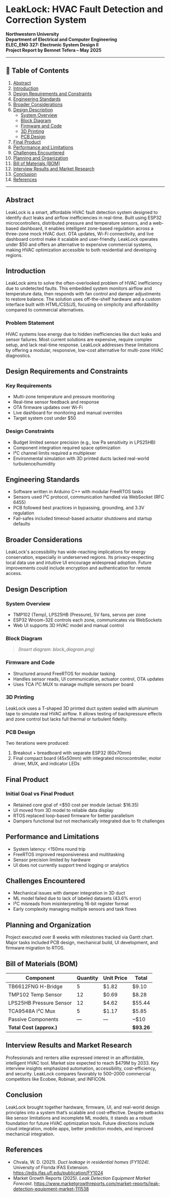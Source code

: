 # LeakLock: HVAC Fault Detection and Correction System

**Northwestern University**  
**Department of Electrical and Computer Engineering**  
**ELEC_ENG 327: Electronic System Design II**  
**Project Report by Bemnet Tefera – May 2025**

---

## 📑 Table of Contents

1. [Abstract](#abstract)  
2. [Introduction](#introduction)  
3. [Design Requirements and Constraints](#design-requirements-and-constraints)  
4. [Engineering Standards](#engineering-standards)  
5. [Broader Considerations](#broader-considerations)  
6. [Design Description](#design-description)  
   - [System Overview](#system-overview)  
   - [Block Diagram](#block-diagram)  
   - [Firmware and Code](#firmware-and-code)  
   - [3D Printing](#3d-printing)  
   - [PCB Design](#pcb-design)  
7. [Final Product](#final-product)  
8. [Performance and Limitations](#performance-and-limitations)  
9. [Challenges Encountered](#challenges-encountered)  
10. [Planning and Organization](#planning-and-organization)  
11. [Bill of Materials (BOM)](#bill-of-materials-bom)  
12. [Interview Results and Market Research](#interview-results-and-market-research)  
13. [Conclusion](#conclusion)  
14. [References](#references)  

---

## Abstract

LeakLock is a smart, affordable HVAC fault detection system designed to identify duct leaks and airflow inefficiencies in real-time. Built using ESP32 microcontrollers, distributed pressure and temperature sensors, and a web-based dashboard, it enables intelligent zone-based regulation across a three-zone mock HVAC duct. OTA updates, Wi-Fi connectivity, and live dashboard control make it scalable and user-friendly. LeakLock operates under $50 and offers an alternative to expensive commercial systems, making HVAC optimization accessible to both residential and developing regions.

## Introduction

LeakLock aims to solve the often-overlooked problem of HVAC inefficiency due to undetected faults. This embedded system monitors airflow and temperature data, then responds with fan control and damper adjustments to restore balance. The solution uses off-the-shelf hardware and a custom interface built with HTML/CSS/JS, focusing on simplicity and affordability compared to commercial alternatives.

### Problem Statement

HVAC systems lose energy due to hidden inefficiencies like duct leaks and sensor failures. Most current solutions are expensive, require complex setup, and lack real-time response. LeakLock addresses these limitations by offering a modular, responsive, low-cost alternative for multi-zone HVAC diagnostics.

## Design Requirements and Constraints

### Key Requirements
- Multi-zone temperature and pressure monitoring
- Real-time sensor feedback and response
- OTA firmware updates over Wi-Fi
- Live dashboard for monitoring and manual overrides
- Target system cost under $50

### Design Constraints
- Budget limited sensor precision (e.g., low Pa sensitivity in LPS25HB)
- Component integration required space optimization
- I²C channel limits required a multiplexer
- Environmental simulation with 3D printed ducts lacked real-world turbulence/humidity

## Engineering Standards

- Software written in Arduino C++ with modular FreeRTOS tasks
- Sensors used I²C protocol, communication handled via WebSocket (RFC 6455)
- PCB followed best practices in bypassing, grounding, and 3.3V regulation
- Fail-safes included timeout-based actuator shutdowns and startup defaults

## Broader Considerations

LeakLock's accessibility has wide-reaching implications for energy conservation, especially in underserved regions. Its privacy-respecting local data use and intuitive UI encourage widespread adoption. Future improvements could include encryption and authentication for remote access.

## Design Description

### System Overview
- TMP102 (Temp), LPS25HB (Pressure), 5V fans, servos per zone
- ESP32 Wroom-32E controls each zone, communicates via WebSockets
- Web UI supports 3D HVAC model and manual control

### Block Diagram
> *(Insert diagram: block_diagram.png)*

### Firmware and Code
- Structured around FreeRTOS for modular tasking
- Handles sensor reads, UI communication, actuator control, OTA updates
- Uses TCA I²C MUX to manage multiple sensors per board

### 3D Printing
LeakLock uses a T-shaped 3D printed duct system sealed with aluminum tape to simulate real HVAC airflow. It allows testing of backpressure effects and zone control but lacks full thermal or turbulent fidelity.

### PCB Design
Two iterations were produced:
1. Breakout + breadboard with separate ESP32 (60x70mm)
2. Final compact board (45x50mm) with integrated microcontroller, motor driver, MUX, and indicator LEDs

## Final Product

### Initial Goal vs Final Product
- Retained core goal of <$50 cost per module (actual: $16.35)
- UI moved from 3D model to reliable data display
- RTOS replaced loop-based firmware for better parallelism
- Dampers functional but not mechanically integrated due to fit challenges

## Performance and Limitations

- System latency: <150ms round trip
- FreeRTOS improved responsiveness and multitasking
- Sensor precision limited by hardware
- UI does not currently support trend logging or analytics

## Challenges Encountered

- Mechanical issues with damper integration in 3D duct
- ML model failed due to lack of labeled datasets (43.6% error)
- I²C misreads from misinterpreting 16-bit register format
- Early complexity managing multiple sensors and task flows

## Planning and Organization

Project executed over 8 weeks with milestones tracked via Gantt chart. Major tasks included PCB design, mechanical build, UI development, and firmware migration to RTOS.

## Bill of Materials (BOM)

| Component                | Quantity | Unit Price | Total |
|--------------------------|----------|------------|-------|
| TB6612FNG H-Bridge       | 5        | $1.82      | $9.10 |
| TMP102 Temp Sensor       | 12       | $0.69      | $8.28 |
| LPS25HB Pressure Sensor  | 12       | $4.62      | $55.44|
| TCA9548A I²C Mux         | 5        | $1.17      | $5.85 |
| Passive Components       | —        | —          | ~$10  |
| **Total Cost (approx.)** |          |            | **$93.26** |

## Interview Results and Market Research

Professionals and renters alike expressed interest in an affordable, intelligent HVAC tool. Market size expected to reach $479M by 2033. Key interview insights emphasized automation, accessibility, cost-efficiency, and security. LeakLock compares favorably to $500–$2000 commercial competitors like Ecobee, Robinair, and INFICON.

## Conclusion

LeakLock brought together hardware, firmware, UI, and real-world design principles into a system that’s scalable and cost-effective. Despite setbacks like sensor limitations and incomplete ML models, it stands as a robust foundation for future HVAC optimization tools. Future directions include cloud integration, mobile apps, better prediction models, and improved mechanical integration.

## References

- Chvala, W. D. (2021). *Duct leakage in residential homes (FY1024)*. University of Florida IFAS Extension. https://edis.ifas.ufl.edu/publication/FY1024  
- Market Growth Reports (2025). *Leak Detection Equipment Market Forecast*. https://www.marketgrowthreports.com/market-reports/leak-detection-equipment-market-111538  
